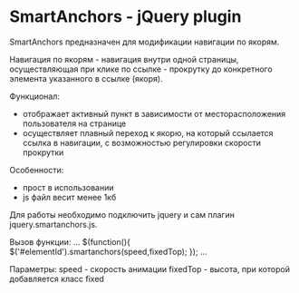 SmartAnchors - jQuery plugin
================

SmartAnchors предназначен для модификации навигации по якорям. 


Навигация по якорям - навигация внутри одной страницы, осуществляющая при клике по ссылке - прокрутку до конкретного элемента указанного в ссылке (якоря). 


Функционал:
- отображает активный пункт в зависимости от месторасположения пользователя на странице
- осуществляет плавный переход к якорю, на который ссылается ссылка в навигации, с возможностью регулировки скорости прокрутки


Особенности: 
- прост в использовании
- js файл весит менее 1кб



Для работы необходимо подключить jquery и сам плагин jquery.smartanchors.js.

Вызов функции:
...
$(function(){
    $('#elementId').smartanchors(speed,fixedTop);
});
...

Параметры:
speed - скорость анимации
fixedTop - высота, при которой добавляется класс fixed
